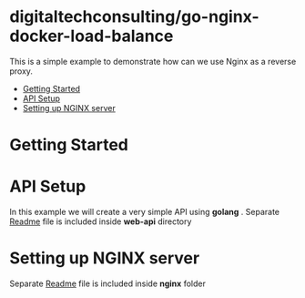 # digitaltechconsulting/go-nginx-docker-load-balance

This is a simple example to demonstrate how can we use Nginx as a reverse proxy.
-  [Getting Started](#getting-started)
-  [API Setup](#api-setup)
-  [Setting up NGINX server](#setting-up-nginx-server)

# Getting Started

# API Setup

In this example we will create a very simple API using **golang** . Separate [Readme](src/web-api/ReamMe.md) file is included inside **web-api** directory 

# Setting up NGINX server
Separate [Readme](src/nginx/Readme.md) file is included inside **nginx** folder